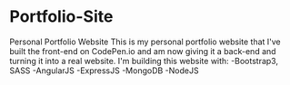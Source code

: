 # Portfolio-Site
Personal Portfolio Website
This is my personal portfolio website that I've built the front-end on CodePen.io and am now giving it a back-end and turning it into a real website. 
I'm building this website with:
-Bootstrap3, SASS
-AngularJS
-ExpressJS
-MongoDB
-NodeJS
